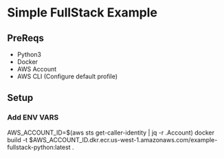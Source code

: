 # Simple FullStack Example

## PreReqs
- Python3
- Docker
- AWS Account
- AWS CLI (Configure default profile)


## Setup 

### Add ENV VARS
AWS_ACCOUNT_ID=$(aws sts get-caller-identity | jq -r .Account)
docker build -t $AWS_ACCOUNT_ID.dkr.ecr.us-west-1.amazonaws.com/example-fullstack-python:latest .
